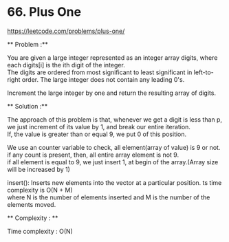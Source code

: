 
# 66. Plus One
https://leetcode.com/problems/plus-one/

** Problem :**

You are given a large integer represented as an integer array digits, where each digits[i] is the ith digit of the integer. <br>
The digits are ordered from most significant to least significant in left-to-right order. The large integer does not contain any leading 0's.<br>

Increment the large integer by one and return the resulting array of digits.<br>

** Solution :**

The approach of this problem is that, whenever we get a digit is less than p, we just increment of its value by 1, and break our entire iteration.<br>
If, the value is greater than or equal 9, we put 0 of this position. <br>

We use an counter variable to check, all element(array of value) is 9 or not. if any count is present, then, all entire array element is not 9.<br>
if all element is equal to 9, we just insert 1, at begin of the array.(Array size will be increased by 1)<br> 

insert(): Inserts new elements into the vector at a particular position. ts time complexity is O(N + M) <br>
where N is the number of elements inserted and M is the number of the elements moved.<br>

** Complexity : ** 

 Time complexity : O(N) <br>